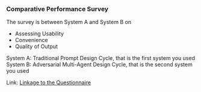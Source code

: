 ###  Comparative Performance Survey

The survey is between System A and System B on 
* Assessing Usability
* Convenience
* Quality of Output

System A: Traditional Prompt Design Cycle, that is the first system you used 
System B: Adversarial Multi-Agent Design Cycle, that is the second system you used   

Link: [Linkage to the Questionnaire](https://wj.qq.com/s2/15074882/b915/)